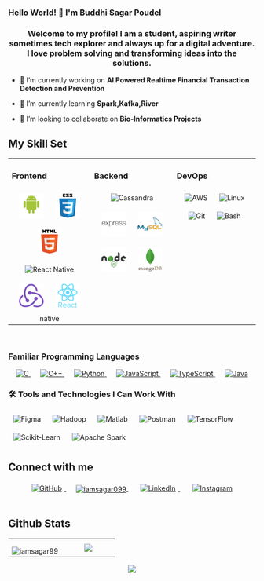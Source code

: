 ### Hello World! 👋 I'm Buddhi Sagar Poudel

<h3 align="center">Welcome to my profile! I am a student, aspiring writer sometimes tech explorer and always up for a digital adventure. I love problem solving and transforming ideas into the solutions.</h3>

- 🔭 I’m currently working on **AI Powered Realtime Financial Transaction Detection and Prevention**

- 🌱 I’m currently learning **Spark,Kafka,River**

- 👯 I’m looking to collaborate on **Bio-Informatics Projects**



## My Skill Set  
<table><tr><td valign="top" width="33%">

### Frontend  
<div align="center">  
<img style="margin: 10px" src="https://raw.githubusercontent.com/devicons/devicon/master/icons/android/android-original-wordmark.svg" alt="Android" width="50" height="50" />
<img style="margin: 10px" src="https://raw.githubusercontent.com/devicons/devicon/master/icons/css3/css3-original-wordmark.svg" alt="CSS3"    height="50" />
<img style="margin: 10px" src="https://raw.githubusercontent.com/devicons/devicon/master/icons/html5/html5-original-wordmark.svg" alt="HTML5"    height="50" />
<img style="margin: 10px" src="https://reactnative.dev/img/header_logo.svg" alt="React Native"    height="50" />
  <img style="margin: 10px" src="https://raw.githubusercontent.com/devicons/devicon/master/icons/redux/redux-original.svg" alt="Redux"    height="50" />


<img style="margin: 10px" src="https://raw.githubusercontent.com/devicons/devicon/master/icons/react/react-original-wordmark.svg" alt="React"    height="50" />
native
</div></td><td valign="top" width="33%">

### Backend  
<div align="center">  
<img style="margin: 10px" src="https://www.vectorlogo.zone/logos/apache_cassandra/apache_cassandra-icon.svg" alt="Cassandra"    height="50" />
<img style="margin: 10px" src="https://raw.githubusercontent.com/devicons/devicon/master/icons/express/express-original-wordmark.svg" alt="Express.js"    height="50" />
<img style="margin: 10px" src="https://raw.githubusercontent.com/devicons/devicon/master/icons/mysql/mysql-original-wordmark.svg" alt="MySQL"    height="50" />
<img style="margin: 10px" src="https://raw.githubusercontent.com/devicons/devicon/master/icons/nodejs/nodejs-original-wordmark.svg" alt="Node.js"    height="50" />
<img style="margin: 10px" src="https://raw.githubusercontent.com/devicons/devicon/master/icons/mongodb/mongodb-original-wordmark.svg" alt="MongoDB"    height="50" />

</div></td><td valign="top" width="33%">

### DevOps  
<div align="center">  
<img style="margin: 10px" src="https://profilinator.rishav.dev/skills-assets/amazonwebservices-original-wordmark.svg" alt="AWS" height="50" />   
<img style="margin: 10px" src="https://profilinator.rishav.dev/skills-assets/linux-original.svg" alt="Linux" height="50" />  
<img style="margin: 10px" src="https://profilinator.rishav.dev/skills-assets/git-scm-icon.svg" alt="Git" height="50" />  
<img style="margin: 10px" src="https://profilinator.rishav.dev/skills-assets/gnu_bash-icon.svg" alt="Bash" height="50" />  
</div></td></tr></table>  

<br/>  

###  Familiar Programming Languages
<p align="center">
  <!-- C -->
  <a href="https://en.wikipedia.org/wiki/C_(programming_language)" target="_blank">
    <img src="https://img.shields.io/badge/C-%2300599C.svg?style=flat-square&logo=c&logoColor=white" alt="C">
  </a>&nbsp;&nbsp;&nbsp;&nbsp;
  <!-- C++ -->
  <a href="https://www.cplusplus.com/" target="_blank">
    <img src="https://img.shields.io/badge/C++-%2300599C.svg?style=flat-square&logo=c%2B%2B&logoColor=white" alt="C++">
  </a>&nbsp;&nbsp;&nbsp;&nbsp;
  <!-- Python -->
  <a href="https://www.python.org/" target="_blank">
    <img src="https://img.shields.io/badge/Python-%2314354C.svg?style=flat-square&logo=python&logoColor=white" alt="Python">
  </a>&nbsp;&nbsp;&nbsp;&nbsp;
  <!-- JavaScript -->
  <a href="https://developer.mozilla.org/en-US/docs/Web/JavaScript" target="_blank">
    <img src="https://img.shields.io/badge/JavaScript-%23F7DF1E.svg?style=flat-square&logo=javascript&logoColor=black" alt="JavaScript">
  </a>&nbsp;&nbsp;&nbsp;&nbsp;
  <!-- TypeScript -->
  <a href="https://www.typescriptlang.org/" target="_blank">
    <img src="https://img.shields.io/badge/TypeScript-%23007ACC.svg?style=flat-square&logo=typescript&logoColor=white" alt="TypeScript">
  </a>&nbsp;&nbsp;&nbsp;&nbsp;
  <!-- Java -->
  <a href="https://www.java.com" target="_blank">
    <img src="https://img.shields.io/badge/Java-%23ED8B00.svg?style=flat-square&logo=java&logoColor=white" alt="Java">
  </a>
</p>


### 🛠️ Tools and Technologies I Can Work With
<p>
<img style="margin: 10px" src="https://www.vectorlogo.zone/logos/figma/figma-icon.svg" alt="Figma"    height="50" />
<img style="margin: 10px" src="https://www.vectorlogo.zone/logos/apache_hadoop/apache_hadoop-icon.svg" alt="Hadoop"    height="50" />
<img style="margin: 10px" src="https://upload.wikimedia.org/wikipedia/commons/2/21/Matlab_Logo.png" alt="Matlab"    height="50" />
<img style="margin: 10px" src="https://www.vectorlogo.zone/logos/getpostman/getpostman-icon.svg" alt="Postman"    height="50" />
<img style="margin: 10px" src="https://www.vectorlogo.zone/logos/tensorflow/tensorflow-icon.svg" alt="TensorFlow"    height="50" />
<img style="margin: 10px" src="https://upload.wikimedia.org/wikipedia/commons/0/05/Scikit_learn_logo_small.svg" alt="Scikit-Learn"    height="50" />
<img style="margin: 10px" src="https://img.shields.io/badge/Apache_Spark-%23E25A1C.svg?style=flat-square&logo=apache-spark&logoColor=white" alt="Apache Spark"    height="50" />

</p>

## Connect with me 

<div align="center">
  <a href="https://github.com/iamsagar99" target="_blank">
    <img src="https://img.shields.io/badge/github-%2324292e.svg?&style=for-the-badge&logo=github&logoColor=white" alt="GitHub" style="margin: 5px" />
  </a>&nbsp;&nbsp;&nbsp;&nbsp;
  <a href="https://leetcode.com/iamsagar099" target="_blank">
    <img align="center" src="https://raw.githubusercontent.com/rahuldkjain/github-profile-readme-generator/master/src/images/icons/Social/leet-code.svg" alt="iamsagar099" height="30" />
  </a>&nbsp;&nbsp;&nbsp;&nbsp;
  <a href="https://linkedin.com/in/iamsagar99" target="_blank">
    <img src="https://img.shields.io/badge/linkedin-%231E77B5.svg?&style=for-the-badge&logo=linkedin&logoColor=white" alt="LinkedIn" style="margin: 5px" />
  </a>&nbsp;&nbsp;&nbsp;&nbsp;
  <a href="https://www.instagram.com/null_pointer._" target="_blank">
    <img src="https://img.shields.io/badge/instagram-%23000000.svg?&style=for-the-badge&logo=instagram&logoColor=white" alt="Instagram" style="margin: 5px" />
  </a>
</div>

  

<br/>  



## Github Stats 

<table><tr>
  <td align="top" width="50%">

<div align="center">  

<p><img align="left" src="https://github-readme-stats.vercel.app/api/top-langs?username=iamsagar99&show_icons=true&locale=en&layout=compact" alt="iamsagar99" /></p>

</div></td>
<td align="top" width="50%">

<div align="center">  
  <div align="center"><img src="https://github-readme-stats.vercel.app/api?username=iamsagar99&show_icons=true&count_private=true" align="center" /></div>  
</div></td></tr></table>  

<div align="center">
<img src="https://komarev.com/ghpvc/?username=iamsagar99&&style=flat-square" align="center" />
</div>  
